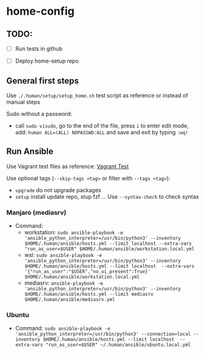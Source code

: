 # home-config

## TODO:
- [ ] Run tests in github
- [ ] Deploy home-setup repo


## General first steps

Use `./.human/setup/setup_home.sh` test script as reference or instead of manual steps

Sudo without a password:
 - call `sudo visudo`, go to the end of the file, press `i` to enter edit mode, add: `human ALL=(ALL) NOPASSWD:ALL` and save and exit by typing `:wq!`


## Run Ansible

Use Vagrant test files as reference: [Vagrant Test](https://github.com/stefandunca/home-config/tree/master/.human/vagrant)

Use optional tags (`--skip-tags <tag>` or filter with `--tags <tag>`):
  - `upgrade` do not upgrade packages
  - `setup` install update repo, stup fzf ...
Use `--syntax-check` to check syntax


### Manjaro (mediasrv)
- Command:
  - workstation: `sudo ansible-playbook -e 'ansible_python_interpreter=/usr/bin/python3' --inventory $HOME/.human/ansible/hosts.yml --limit localhost --extra-vars "run_as_user=$USER" $HOME/.human/ansible/workstation.local.yml`
  - wsl: `sudo ansible-playbook -e 'ansible_python_interpreter=/usr/bin/python3' --inventory $HOME/.human/ansible/hosts.yml --limit localhost  --extra-vars '{"run_as_user":"$USER","no_ui_present":True}' $HOME/.human/ansible/workstation.local.yml`
  - mediasrv: `ansible-playbook -e 'ansible_python_interpreter=/usr/bin/python3' --inventory $HOME/.human/ansible/hosts.yml --limit mediasrv $HOME/.human/ansible/mediasrv.yml`

### Ubuntu

- Command: `sudo ansible-playbook -e 'ansible_python_interpreter=/usr/bin/python3' --connection=local --inventory $HOME/.human/ansible/hosts.yml --limit localhost  --extra-vars "run_as_user=$USER" ~/.human/ansible/ubuntu.local.yml`
